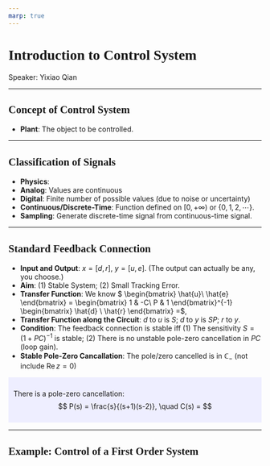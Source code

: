 ```yaml
---
marp: true
---
```

<style>
  section {
    font-family: 'LXGW Bright';
  }

  h1, h2, h3 {
    font-family: 'LXGW Bright';
  }
</style>
<style>
img[alt~="center"] {
  display: block;
  margin: 0 auto;
}
</style>
<style>
.note {
  background-color: #eef;
  padding: 10px;
  margin: 10px 0;
  text-align: left;
}
.trick {
  background-color: #fee;
  padding: 10px;
  margin: 10px 0;
  text-align: left;
}
</style>

# Introduction to Control System

Speaker: Yixiao Qian

---

## Concept of Control System

- **Plant**: The object to be controlled.


---

## Classification of Signals

- **Physics**:
- **Analog**: Values are continuous
- **Digital**: Finite number of possible values (due to noise or uncertainty)
- **Continuous/Discrete-Time**: Function defined on $[0, +\infty)$ or $\{0,1,2,\cdots\}$.
- **Sampling**: Generate discrete-time signal from continuous-time signal.

---

## Standard Feedback Connection

- **Input and Output**: $x = [d, r]$, $y = [u,e]$. (The output can actually be any, you choose.)
- **Aim**: (1) Stable System; (2) Small Tracking Error.
- **Transfer Function**: We know $
\begin{bmatrix}
  \hat{u}\\ \hat{e}
\end{bmatrix} =
\begin{bmatrix}
  1 & -C\\
  P & 1
\end{bmatrix}^{-1}
\begin{bmatrix}
  \hat{d} \\ \hat{r}
\end{bmatrix}
 =$,
- **Transfer Function along the Circuit**: $d$ to $u$ is $S$; $d$ to $y$ is $SP$; $r$ to $y$.
- **Condition**: The feedback connection is stable iff (1) The sensitivity $S = (1+PC)^{-1}$ is stable; (2) There is no unstable pole-zero cancellation in $PC$ (loop gain).
- **Stable Pole-Zero Cancallation**: The pole/zero cancelled is in $\mathbb{C}_-$ (not include $\operatorname{Re}z = 0$)

<div class=note>

There is a pole-zero cancellation:
$$ P(s) = \frac{s}{(s+1)(s-2)}, \quad C(s) =   $$

</div>

---

## Example: Control of a First Order System






